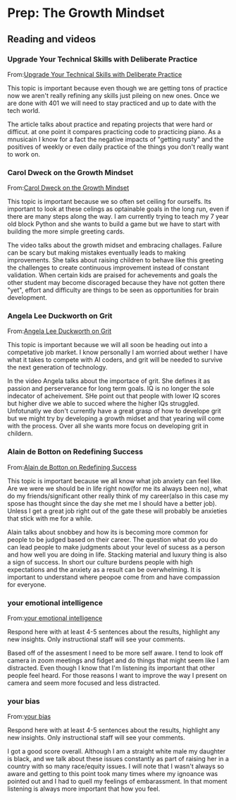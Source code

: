 # Prep: The Growth Mindset

## Reading and videos

### Upgrade Your Technical Skills with Deliberate Practice

From:[Upgrade Your Technical Skills with Deliberate Practice](https://web.archive.org/web/20160616225417/http://www.happybearsoftware.com/upgrade-your-technical-skills-with-deliberate-practice)

This topic is important because even though we are getting tons of practice now we aren't really refining any skills just pileing on new ones. Once we are done with 401 we will need to stay practiced and up to date with the tech world.

The article talks about practice and repating projects that were hard or difficut. at one point it compares practicing code to practicing piano. As a mnusicain I know for a fact the negative impacts of "getting rusty" and the positives of weekly or even daily practice of the things you don't really want to work on.

### Carol Dweck on the Growth Mindset

From:[Carol Dweck on the Growth Mindset](https://www.ted.com/talks/carol_dweck_the_power_of_believing_that_you_can_improve?language=en)

This topic is important because we so often set ceiling for ourselfs. Its important to look at these celings as optainable goals in the long run, even if there are many steps along the way. I am currently trying to teach my 7 year old block Python and she wants to build a game but we have to start with building the more simple greeting cards.

The video talks about the growth midset and embracing challages. Failure can be scary but making mistakes eventually leads to making improvements. She talks about raising children to behave like this greeting the challenges to create continuous improvement instead of constant validation. When certain kids are praised for achevements and goals the other student may become discoraged because they have not gotten there "yet", effort and difficulty are things to be seen as opportunities for brain development.

### Angela Lee Duckworth on Grit

From:[Angela Lee Duckworth on Grit](https://www.ted.com/talks/angela_lee_duckworth_grit_the_power_of_passion_and_perseverance/c)

This topic is important because we will all soon be heading out into a competative job market. I know personally  I am worried about wether I have what it takes to compete with AI coders, and grit will be needed to survive the next generation of technology.

In the video Angela talks about the importace of grit. She defines it as passion and perserverance for long term goals. IQ is no longer the sole indecator of acheivement. SHe point out that people with lower IQ scores but higher dive we able to succed where the higher IQs struggled. Unfotunatly we don't currently have a great grasp of how to develope grit but we might try by developing a growth midset and that yearing will come with the process. Over all she wants more focus on developing grit in childern.

### Alain de Botton on Redefining Success

From:[Alain de Botton on Redefining Success](https://www.ted.com/talks/alain_de_botton_a_kinder_gentler_philosophy_of_success)

This topic is important because we all know what job anxiety can feel like. Are we were we should be in life right now(for me its always been no), what do my friends/significant other really think of my career(also in this case my spose has thought since the day she met me I should have a better job). Unless I get a great job right out of the gate these will probably be anxieties that stick with me for a while.

Alain talks about snobbey and how its is becoming more common for people to be judged based on their career. The question what do you do can lead people to make judgments about your level of sucess as a person and how well you are doing in life. Stacking material and luxury thing is also a sign of success. In short our culture burdens people with high expectations and the anxiety as a result can be overwhelming. It is important to understand where peopoe come from and have compassion for everyone.

### your emotional intelligence

From:[your emotional intelligence](https://codefellows.github.io/common_curriculum/career_coaching/201/emotional-intelligence-assessment.pdf)

Respond here with at least 4-5 sentences about the results, highlight any new insights. Only instructional staff will see your comments.

Based off of the assesment I need to be more self aware. I tend to look off camera in zoom meetings and fidget and do things that might seem like I am distracted. Even though I know that I'm listening its important that other people feel heard. For those reasons I want to improve the way I present on camera and seem more focused and less distracted.

### your bias

From:[your bias](https://codefellows.github.io/common_curriculum/career_coaching/301/bias-assessment.pdf)

Respond here with at least 4-5 sentences about the results, highlight any new insights. Only instructional staff will see your comments.

I got a good score overall. Although I am a straight white male my daughter is black, and we talk about these issues constantly as part of raising her in a country with so many race/equity issues. I will note that I wasn't always so aware and getting to this point took many times where my ignoance was pointed out and I had to quell my feelings of embarassment. In that moment listening is always more important that how you feel.
